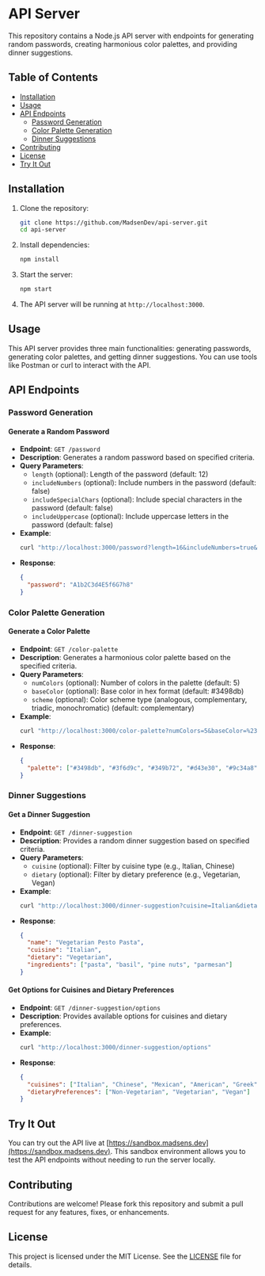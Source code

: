 # API Server

This repository contains a Node.js API server with endpoints for generating random passwords, creating harmonious color palettes, and providing dinner suggestions.

## Table of Contents
- [Installation](#installation)
- [Usage](#usage)
- [API Endpoints](#api-endpoints)
  - [Password Generation](#password-generation)
  - [Color Palette Generation](#color-palette-generation)
  - [Dinner Suggestions](#dinner-suggestions)
- [Contributing](#contributing)
- [License](#license)
- [Try It Out](#try-it-out)

## Installation

1. Clone the repository:
   ```bash
   git clone https://github.com/MadsenDev/api-server.git
   cd api-server
   ```

2. Install dependencies:
   ```bash
   npm install
   ```

3. Start the server:
   ```bash
   npm start
   ```

4. The API server will be running at `http://localhost:3000`.

## Usage

This API server provides three main functionalities: generating passwords, generating color palettes, and getting dinner suggestions. You can use tools like Postman or curl to interact with the API.

## API Endpoints

### Password Generation

#### Generate a Random Password

- **Endpoint**: `GET /password`
- **Description**: Generates a random password based on specified criteria.
- **Query Parameters**:
  - `length` (optional): Length of the password (default: 12)
  - `includeNumbers` (optional): Include numbers in the password (default: false)
  - `includeSpecialChars` (optional): Include special characters in the password (default: false)
  - `includeUppercase` (optional): Include uppercase letters in the password (default: false)
- **Example**:
  ```bash
  curl "http://localhost:3000/password?length=16&includeNumbers=true&includeSpecialChars=true&includeUppercase=true"
  ```
- **Response**:
  ```json
  {
    "password": "A1b2C3d4E5f6G7h8"
  }
  ```

### Color Palette Generation

#### Generate a Color Palette

- **Endpoint**: `GET /color-palette`
- **Description**: Generates a harmonious color palette based on the specified criteria.
- **Query Parameters**:
  - `numColors` (optional): Number of colors in the palette (default: 5)
  - `baseColor` (optional): Base color in hex format (default: #3498db)
  - `scheme` (optional): Color scheme type (analogous, complementary, triadic, monochromatic) (default: complementary)
- **Example**:
  ```bash
  curl "http://localhost:3000/color-palette?numColors=5&baseColor=%233498db&scheme=analogous"
  ```
- **Response**:
  ```json
  {
    "palette": ["#3498db", "#3f6d9c", "#349b72", "#d43e30", "#9c34a8"]
  }
  ```

### Dinner Suggestions

#### Get a Dinner Suggestion

- **Endpoint**: `GET /dinner-suggestion`
- **Description**: Provides a random dinner suggestion based on specified criteria.
- **Query Parameters**:
  - `cuisine` (optional): Filter by cuisine type (e.g., Italian, Chinese)
  - `dietary` (optional): Filter by dietary preference (e.g., Vegetarian, Vegan)
- **Example**:
  ```bash
  curl "http://localhost:3000/dinner-suggestion?cuisine=Italian&dietary=Vegetarian"
  ```
- **Response**:
  ```json
  {
    "name": "Vegetarian Pesto Pasta",
    "cuisine": "Italian",
    "dietary": "Vegetarian",
    "ingredients": ["pasta", "basil", "pine nuts", "parmesan"]
  }
  ```

#### Get Options for Cuisines and Dietary Preferences

- **Endpoint**: `GET /dinner-suggestion/options`
- **Description**: Provides available options for cuisines and dietary preferences.
- **Example**:
  ```bash
  curl "http://localhost:3000/dinner-suggestion/options"
  ```
- **Response**:
  ```json
  {
    "cuisines": ["Italian", "Chinese", "Mexican", "American", "Greek"],
    "dietaryPreferences": ["Non-Vegetarian", "Vegetarian", "Vegan"]
  }
  ```

## Try It Out

You can try out the API live at [https://sandbox.madsens.dev](https://sandbox.madsens.dev). This sandbox environment allows you to test the API endpoints without needing to run the server locally.

## Contributing

Contributions are welcome! Please fork this repository and submit a pull request for any features, fixes, or enhancements.

## License

This project is licensed under the MIT License. See the [LICENSE](LICENSE) file for details.
